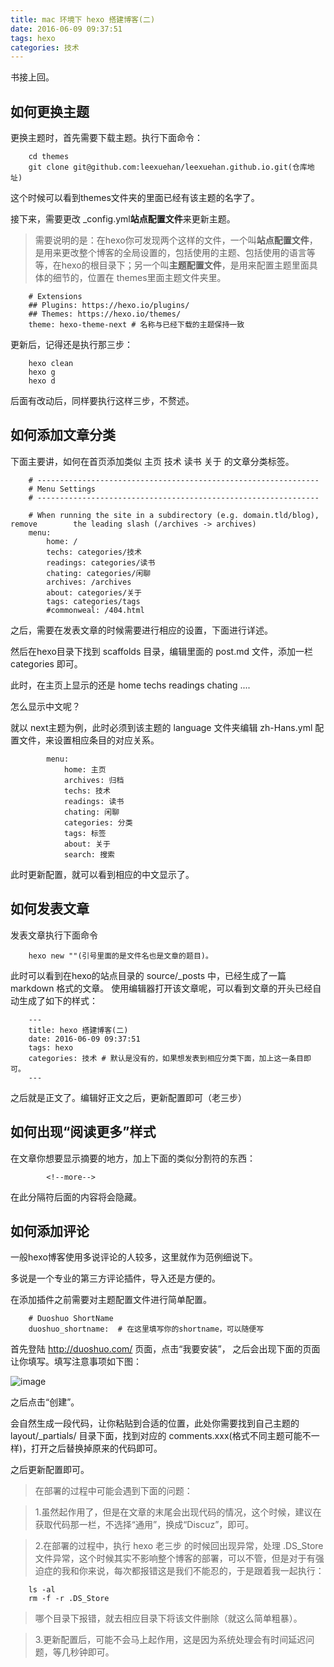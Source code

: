 ```yaml
---
title: mac 环境下 hexo 搭建博客(二)
date: 2016-06-09 09:37:51
tags: hexo
categories: 技术
---
```

书接上回。

## 如何更换主题

更换主题时，首先需要下载主题。执行下面命令：

		cd themes
		git clone git@github.com:leexuehan/leexuehan.github.io.git(仓库地址)
这个时候可以看到themes文件夹的里面已经有该主题的名字了。

<!--more-->

接下来，需要更改 _config.yml**站点配置文件**来更新主题。

> 需要说明的是：在hexo你可发现两个这样的文件，一个叫**站点配置文件**，是用来更改整个博客的全局设置的，包括使用的主题、包括使用的语言等等，在hexo的根目录下；另一个叫**主题配置文件**，是用来配置主题里面具体的细节的，位置在 themes里面主题文件夹里。

		# Extensions
		## Plugins: https://hexo.io/plugins/
		## Themes: https://hexo.io/themes/
		theme: hexo-theme-next # 名称与已经下载的主题保持一致
更新后，记得还是执行那三步：

		hexo clean
		hexo g
		hexo d
		
后面有改动后，同样要执行这样三步，不赘述。



## 如何添加文章分类

下面主要讲，如何在首页添加类似 主页 技术 读书 关于 的文章分类标签。

		# ---------------------------------------------------------------
		# Menu Settings
		# ---------------------------------------------------------------

		# When running the site in a subdirectory (e.g. domain.tld/blog), remove 		the leading slash (/archives -> archives)
		menu:
  			home: /
  			techs: categories/技术
  			readings: categories/读书
  			chating: categories/闲聊
  			archives: /archives
  			about: categories/关于
  			tags: categories/tags
  			#commonweal: /404.html

之后，需要在发表文章的时候需要进行相应的设置，下面进行详述。

然后在hexo目录下找到 scaffolds 目录，编辑里面的 post.md 文件，添加一栏 categories 即可。

此时，在主页上显示的还是 home techs readings chating ....

怎么显示中文呢？

就以 next主题为例，此时必须到该主题的 language 文件夹编辑 zh-Hans.yml 配置文件，来设置相应条目的对应关系。

			menu:
  				home: 主页
  				archives: 归档
  				techs: 技术
  				readings: 读书
  				chating: 闲聊
  				categories: 分类
  				tags: 标签
  				about: 关于
  				search: 搜索
  				
此时更新配置，就可以看到相应的中文显示了。

## 如何发表文章

发表文章执行下面命令

		hexo new ""(引号里面的是文件名也是文章的题目)。
此时可以看到在hexo的站点目录的 source/_posts 中，已经生成了一篇 markdown 格式的文章。
使用编辑器打开该文章呢，可以看到文章的开头已经自动生成了如下的样式：

		---
		title: hexo 搭建博客(二)
		date: 2016-06-09 09:37:51
		tags: hexo
		categories: 技术 # 默认是没有的，如果想发表到相应分类下面，加上这一条目即可。
		---
之后就是正文了。编辑好正文之后，更新配置即可（老三步）

## 如何出现“阅读更多”样式

在文章你想要显示摘要的地方，加上下面的类似分割符的东西：

			<!--more-->
在此分隔符后面的内容将会隐藏。

## 如何添加评论

一般hexo博客使用多说评论的人较多，这里就作为范例细说下。

多说是一个专业的第三方评论插件，导入还是方便的。

在添加插件之前需要对主题配置文件进行简单配置。

		# Duoshuo ShortName
		duoshuo_shortname:  # 在这里填写你的shortname，可以随便写

首先登陆 http://duoshuo.com/ 页面，点击“我要安装”， 之后会出现下面的页面让你填写。填写注意事项如下图：

![image](http://o8ahjnaal.bkt.clouddn.com/%E5%A4%9A%E8%AF%B4.png)

之后点击“创建”。

会自然生成一段代码，让你粘贴到合适的位置，此处你需要找到自己主题的 layout/_partials/ 目录下面，找到对应的 comments.xxx(格式不同主题可能不一样)，打开之后替换掉原来的代码即可。

之后更新配置即可。

>在部署的过程中可能会遇到下面的问题：

>1.虽然起作用了，但是在文章的末尾会出现代码的情况，这个时候，建议在获取代码那一栏，不选择“通用”，换成“Discuz”，即可。

>2.在部署的过程中，执行 hexo 老三步 的时候回出现异常，处理 .DS_Store 文件异常，这个时候其实不影响整个博客的部署，可以不管，但是对于有强迫症的我和你来说，每次都报错这是我们不能忍的，于是跟着我一起执行：
 
 		ls -al
 		rm -f -r .DS_Store
 		
> 哪个目录下报错，就去相应目录下将该文件删除（就这么简单粗暴）。

>3.更新配置后，可能不会马上起作用，这是因为系统处理会有时间延迟问题，等几秒钟即可。







